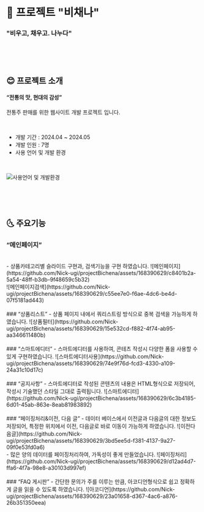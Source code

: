 # :sake: 프로젝트 "비채나"
### "비우고, 채우고. 나누다"

<br><br><br>
## :blush: 프로젝트 소개
#### “전통의 맛, 현대의 감성”
전통주 판매를 위한 웹사이트 개발 프로젝트 입니다.

<br>

* 개발 기간 : 2024.04 ~ 2024.05
* 개발 인원 : 7명
* 사용 언어 및 개발 환경
<br>

![사용언어 및 개발환경](https://github.com/Nick-ugi/projectBichena/assets/168390629/1e32eb42-fb04-4314-879b-a719e4aab55a)

<br><br><br>
## :last_quarter_moon_with_face: 주요기능
### “메인페이지”
<br>
- 상품카테고리별 슬라이드 구현과, 검색기능을 구현 하였습니다.
![메인페이지](https://github.com/Nick-ugi/projectBichena/assets/168390629/c8401b2a-5a54-48ff-b3db-9f48659c5b32)
<br>
![메인페이지검색](https://github.com/Nick-ugi/projectBichena/assets/168390629/c55ee7e0-f6ae-4dc6-be4d-07f5181ad443)
<br><br>
### “상품리스트”
- 상품 페이지 내에서 쿼리스트링 방식으로 중복 검색을 가능하게 하였습니다.
![상품필터](https://github.com/Nick-ugi/projectBichena/assets/168390629/15e532cd-f882-4f74-ab95-aa346611480b)
<br><br>
### “스마트에디터”
- 스마트에디터를 사용하여, 콘테츠 작성시 다양한 폼을 사용할 수 있게 구현하였습니다.
![스마트에디터사용](https://github.com/Nick-ugi/projectBichena/assets/168390629/74e9f76d-fcd3-4330-a109-24a31c10d17c)
<br><br>
### “공지사항”
- 스마트에디터로 작성된 콘텐츠의 내용은 HTML형식으로 저장되어, 작성시 기술했던 스타일 그대로 출력됩니다.
![스마트에디터](https://github.com/Nick-ugi/projectBichena/assets/168390629/6c3b4185-6d01-45ab-863e-8eab81983892)
<br><br>
### “페이징처리&이전, 다음 글”
- 데이터 베이스에서 이전글과 다음글의 대한 정보도 저장되어, 특정한 위치에서 이전, 다음글로 바로 이동이 가능하게 하였습니다.
![이전다음글](https://github.com/Nick-ugi/projectBichena/assets/168390629/3bd5ee5d-f381-4137-9a27-09f0e53fd0a6)
<br>
- 많은 양의 데이터를 페이징처리하여, 가독성이 좋게 만들었습니다.
![페이징처리](https://github.com/Nick-ugi/projectBichena/assets/168390629/d12ad4d7-ffa6-4f7a-98e8-a30103d997ef)
<br><br>
### “FAQ 게시판”
- 간단한 문의가 주를 이루는 만큼, 아코디언형식으로 쉽고 정확하게 글을 읽을 수 있도록 하였습니다.
![아코디언](https://github.com/Nick-ugi/projectBichena/assets/168390629/23a01658-d367-4ac6-a876-26b351350eea)
<br><br>

